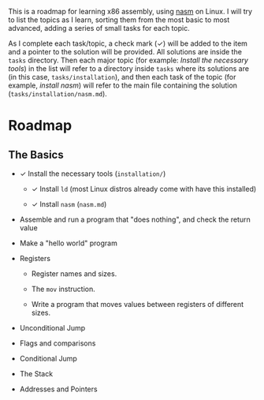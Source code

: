 This is a roadmap for learning x86 assembly, using
[nasm](https://www.nasm.us/) on Linux. I will try to list the topics as I
learn, sorting them from the most basic to most advanced, adding a series of
small tasks for each topic.

As I complete each task/topic, a check mark (✓) will be added to the item
and a pointer to the solution will be provided. All solutions are inside
the `tasks` directory. Then each major topic (for example: *Install the
necessary tools*) in the list will refer to a directory inside `tasks` 
where its solutions are (in this case, `tasks/installation`), and then each 
task of the topic (for example, *install nasm*) will refer to the main file 
containing the solution (`tasks/installation/nasm.md`).

# Roadmap

## The Basics

* ✓ Install the necessary tools (`installation/`)

  * ✓ Install `ld` (most Linux distros already come with have this installed)

  * ✓ Install `nasm` (`nasm.md`)

* Assemble and run a program that "does nothing", and check the return value

* Make a "hello world" program

* Registers

  * Register names and sizes.

  * The `mov` instruction.

  * Write a program that moves values between registers of different sizes.

* Unconditional Jump

* Flags and comparisons

* Conditional Jump

* The Stack

* Addresses and Pointers

